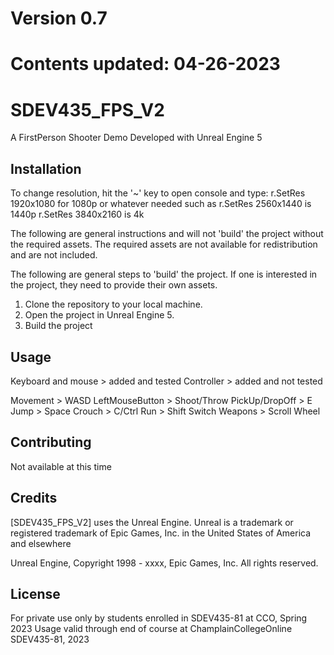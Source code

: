 # Version 0.7 
# Contents updated: 04-26-2023

# SDEV435_FPS_V2
A FirstPerson Shooter Demo
Developed with Unreal Engine 5

## Installation
To change resolution, hit the '~' key to open console and type:
r.SetRes 1920x1080        for 1080p or whatever needed such as 
r.SetRes 2560x1440        is 1440p
r.SetRes 3840x2160        is 4k

The following are general instructions and will not 'build' the project without
the required assets. The required assets are not available for redistribution and are not included. 

The following are general steps to 'build' the project.
If one is interested in the project, they need to provide their own assets. 
1. Clone the repository to your local machine.
2. Open the project in Unreal Engine 5.
3. Build the project 

## Usage 
Keyboard and mouse > added and tested 
Controller         > added and not tested               

Movement           > WASD 
LeftMouseButton    > Shoot/Throw 
PickUp/DropOff     > E
Jump               > Space
Crouch             > C/Ctrl
Run                > Shift
Switch Weapons     > Scroll Wheel

## Contributing
Not available at this time

## Credits
[SDEV435_FPS_V2] uses the Unreal Engine. Unreal is a trademark or registered trademark of Epic Games, Inc. in the United States of America and elsewhere

Unreal Engine, Copyright 1998 - xxxx, Epic Games, Inc. All rights reserved.


## License
For private use only by students enrolled in SDEV435-81 at CCO, Spring 2023
Usage valid through end of course at ChamplainCollegeOnline SDEV435-81, 2023

